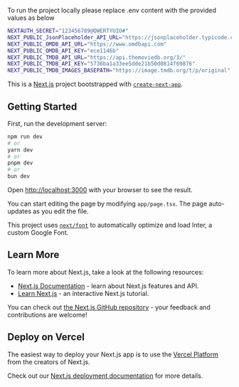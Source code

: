 To run the project locally please replace .env content with the provided values as below

```bash
NEXTAUTH_SECRET="123456789@QWERTYUIO#"
NEXT_PUBLIC_JsonPlaceholder_API_URL="https://jsonplaceholder.typicode.com"
NEXT_PUBLIC_OMDB_API_URL="https://www.omdbapi.com"
NEXT_PUBLIC_OMDB_API_KEY="ece1146b"
NEXT_PUBLIC_TMDB_API_URL="https://api.themoviedb.org/3/"
NEXT_PUBLIC_TMDB_API_KEY="5736ba1a33ee5dde21b50d0814f69876"
NEXT_PUBLIC_TMDB_IMAGES_BASEPATH="https://image.tmdb.org/t/p/original"
```

This is a [Next.js](https://nextjs.org/) project bootstrapped with [`create-next-app`](https://github.com/vercel/next.js/tree/canary/packages/create-next-app).

## Getting Started

First, run the development server:

```bash
npm run dev
# or
yarn dev
# or
pnpm dev
# or
bun dev
```

Open [http://localhost:3000](http://localhost:3000) with your browser to see the result.

You can start editing the page by modifying `app/page.tsx`. The page auto-updates as you edit the file.

This project uses [`next/font`](https://nextjs.org/docs/basic-features/font-optimization) to automatically optimize and load Inter, a custom Google Font.

## Learn More

To learn more about Next.js, take a look at the following resources:

-   [Next.js Documentation](https://nextjs.org/docs) - learn about Next.js features and API.
-   [Learn Next.js](https://nextjs.org/learn) - an interactive Next.js tutorial.

You can check out [the Next.js GitHub repository](https://github.com/vercel/next.js/) - your feedback and contributions are welcome!

## Deploy on Vercel

The easiest way to deploy your Next.js app is to use the [Vercel Platform](https://vercel.com/new?utm_medium=default-template&filter=next.js&utm_source=create-next-app&utm_campaign=create-next-app-readme) from the creators of Next.js.

Check out our [Next.js deployment documentation](https://nextjs.org/docs/deployment) for more details.
